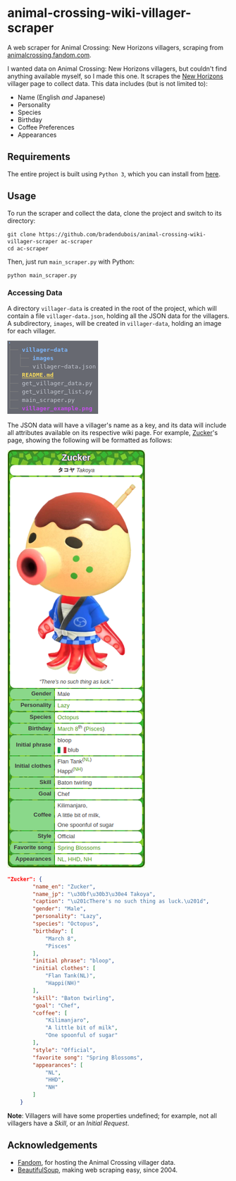 # animal-crossing-wiki-villager-scraper

A web scraper for Animal Crossing: New Horizons villagers, scraping from [animalcrossing.fandom.com](https://animalcrossing.fandom.com).

I wanted data on Animal Crossing: New Horizons villagers, but couldn't find anything available myself, so I made this 
one. It scrapes the [New Horizons](https://animalcrossing.fandom.com/wiki/Villager_list_(New_Horizons)) villager 
page to collect data. This data includes (but is not limited to):
* Name (English *and* Japanese)
* Personality
* Species
* Birthday
* Coffee Preferences
* Appearances

## Requirements

The entire project is built using ``Python 3``, which you can install from [here](https://www.python.org/).

## Usage

To run the scraper and collect the data, clone the project and switch to its directory:

```shell script
git clone https://github.com/bradendubois/animal-crossing-wiki-villager-scraper ac-scraper
cd ac-scraper
```

Then, just run ``main_scraper.py`` with Python:
```shell script
python main_scraper.py
```

### Accessing Data

<div style="display: inline; flex-direction: row;">

<div>

A directory ``villager-data`` is created in the root of the project, which will contain a file ``villager-data.json``, 
holding all the JSON data for the villagers. A subdirectory, ``images``, will be created in ``villager-data``, holding 
an image for each villager.

![Directory](directory.png)

The JSON data will have a villager's name as a key, and its data will include all attributes available on its 
respective wiki page. For example, [Zucker](https://animalcrossing.fandom.com/wiki/Zucker)'s page, showing the following 
will be formatted as follows:

</div>

<div>

![Zucker's Villager Page](villager_example.png "Zucker's Wiki page")

</div>

</div>

```json
"Zucker": {
        "name_en": "Zucker",
        "name_jp": "\u30bf\u30b3\u30e4 Takoya",
        "caption": "\u201cThere's no such thing as luck.\u201d",
        "gender": "Male",
        "personality": "Lazy",
        "species": "Octopus",
        "birthday": [
            "March 8",
            "Pisces"
        ],
        "initial phrase": "bloop",
        "initial clothes": [
            "Flan Tank(NL)",
            "Happi(NH)"
        ],
        "skill": "Baton twirling",
        "goal": "Chef",
        "coffee": [
            "Kilimanjaro",
            "A little bit of milk",
            "One spoonful of sugar"
        ],
        "style": "Official",
        "favorite song": "Spring Blossoms",
        "appearances": [
            "NL",
            "HHD",
            "NH"
        ]
    }
```

**Note**: Villagers will have some properties undefined; for example, not all villagers have a *Skill*, or an *Initial Request*.

## Acknowledgements

* [Fandom](https://animalcrossing.fandom.com), for hosting the Animal Crossing villager data.
* [BeautifulSoup](https://pypi.org/project/beautifulsoup4/), making web scraping easy, since 2004.
